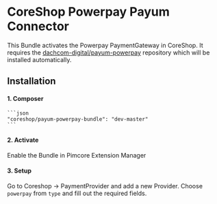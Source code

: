 # CoreShop Powerpay Payum Connector
This Bundle activates the Powerpay PaymentGateway in CoreShop.
It requires the [dachcom-digital/payum-powerpay](https://github.com/dachcom-digital/payum-powerpay) repository which will be installed automatically.

## Installation

#### 1. Composer
    ```json
    "coreshop/payum-powerpay-bundle": "dev-master"
    ```
#### 2. Activate
Enable the Bundle in Pimcore Extension Manager
#### 3. Setup
Go to Coreshop -> PaymentProvider and add a new Provider. Choose `powerpay` from `type` and fill out the required fields.

